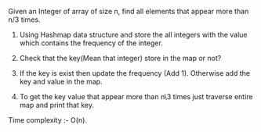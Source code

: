 Given an Integer of array of size n, find all elements that appear more than n/3 times.

<!-- Approach -->

1. Using Hashmap data structure and store the all integers with the value which contains the frequency of the integer.

2. Check that the key(Mean that integer) store in the map or not?

3. If the key is exist then update the frequency (Add 1).  Otherwise add the key and value in the map.

4. To get the key value that appear more than n\3 times just traverse entire map and print that key.

Time complexity :- O(n).